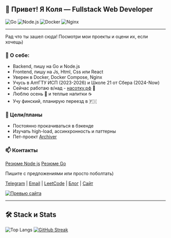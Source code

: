 ## 👋 Привет! Я Коля — Fullstack Web Developer
![Go](https://img.shields.io/badge/Go-00ADD8?style=flat-square&logo=go&logoColor=white)
![Node.js](https://img.shields.io/badge/Node.js-339933?style=flat-square&logo=node.js&logoColor=white)
![Docker](https://img.shields.io/badge/Docker-2496ED?style=flat-square&logo=docker&logoColor=white)
![Nginx](https://img.shields.io/badge/Nginx-009639?style=flat-square&logo=nginx&logoColor=white)

---

Рад что ты зашел сюда! Посмотри мои проекты и оцени их, если хочещь)

### 🧑 О себе:

- Backend, пишу на Go и Node.js
- Frontend, пишу на Js, Html, Css или React  
- Уверен в Docker, Docker Compose, Nginx
- Учусь в АлтГТУ ИСП (2023-2026) и Школе 21 от Сбера (2024-Now)  
- Сейчас работаю в/над - [насотку.рф](https://насотку.рф) 🔭
- Люблю осень 🍂 и теплые напитки ☕  
- Учу финский, планирую переезд в 🇫🇮

### 🎯 Цели/планы
- Постоянно прокачиваться в бэкенде
- Изучать high-load, ассинхронность и паттерны
- Пет-проект [Archiver](https://github.com/Nikolay-Yakunin/2025-08-06)
### 📫 Контакты

[Резюме Node js]()
[Резюме Go]()

Пишите с предложениями или просто поболтать)

[Telegram](https://t.me/Nicolay_Yakunin) | [Email](mailto:akuninn52@gmail.com) | [LeetCode](https://leetcode.com/u/k72mGhNnfs/) | [Блог](https://t.me/+tUCmnS5UtvQwMzky) | [Сайт](https://Nikolay-Yakunin.github.io/mysite/)


[![Превью сайта](https://image.thum.io/get/width/800/https://Nikolay-Yakunin.github.io/mysite/)](https://Nikolay-Yakunin.github.io/mysite/)

---
## 🛠️ Stack и Stats
![Top Langs](https://github-readme-stats.vercel.app/api/top-langs/?username=Nikolay-Yakunin&layout=compact)
[![GitHub Streak](https://streak-stats.demolab.com?user=Nikolay-Yakunin&hide_border=true&border_radius=10&locale=ru&short_numbers=true&mode=weekly&card_width=400&card_height=90)](https://git.io/streak-stats)


